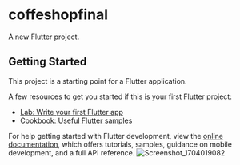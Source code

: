# coffeshopfinal

A new Flutter project.

## Getting Started

This project is a starting point for a Flutter application.

A few resources to get you started if this is your first Flutter project:

- [Lab: Write your first Flutter app](https://docs.flutter.dev/get-started/codelab)
- [Cookbook: Useful Flutter samples](https://docs.flutter.dev/cookbook)

For help getting started with Flutter development, view the
[online documentation](https://docs.flutter.dev/), which offers tutorials,
samples, guidance on mobile development, and a full API reference.
![Screenshot_1704019082](https://github.com/zongodev/Coffees_App/assets/59454279/91c79d8a-0fb3-4709-9bfc-0d6f5e1889df)
